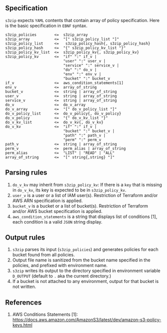 ## Specification

`s3zip` expects `YAML` contents that contain array of policy specification.
Here is the basic specification in `EBNF` syntax.

```
s3zip_policies        <=  s3zip_array
s3zip_array           <=  "[" s3zip_policy_list "]"
s3zip_policy_list     <=   s3zip_policy_hash{, s3zip_policy_hash}
s3zip_policy_hash     <=  "{" s3zip_policy_kv_list "}"
s3zip_policy_kv_list  <=  s3zip_policy_kv{, s3zip_policy_kv}
s3zip_policy_kv       <=  "if" ":" if_v |
                          "user" ":" user_v |
                          "service" ":" service_v |
                          "do" ":" do_v |
                          "env" ":" env_v |
                          "bucket" ":" bucket_v
if_v                  <=  aws_condition_statements[1]
env_v                 <=  array_of_string
bucket_v              <=  string | array_of_string
user_v                <=  string | array_of_string
service_v             <=  string | array_of_string
do_v                  <=  do_v_array
do_v_array            <=  "[" do_v_policy_list "]"
do_v_policy_list      <=  do_v_policy{, do_v_policy}
do_v_policy           <=  "{" do_v_kv_list "}"
do_v_kv_list          <=  do_v_kv{, do_v_kv}
do_v_kv               <=  "if" ":" if_v |
                          "bucket" ":" bucket_v |
                          "path" ":" path_v |
                          "perm" ":" perm_v
path_v                <=  string | array_of_string
perm_v                <=  perm_alias | array_of_string
perm_alias            <=  "LIST" | "READ" | "ALL"
array_of_string       <=  "[" string{,string} "]"
```

## Parsing rules

1. `do_v_kv` may inherit from `s3zip_policy_kv`: If there is a `key`
   that is missing in `do_v_kv`, its key is expected to be in `s3zip_policy_kv`.
2. `user_v` is a user or a list of IAM user(s). Restriction of Terraform
    and/or AWS ARN specification is applied.
3. `bucket_v` is a bucket or a list of bucket(s). Restriction of Terraform
    and/or AWS bucket specification is applied.
4. `aws_condition_statements` is a string that displays list of conditions [1],
    each condition is a valid `JSON` string display.

## Output rules

1. `s3zip` parses its input (`s3zip_policies`) and generates policies for
    each bucket found from all policies.
1. Output file name is sanitized from the bucket name specified in the policies,
   and prefixed with environment name.
1. `s3zip` writes its output to the directory specified in environment variable `D_OUTPUT`
   (default to `.` aka the current directory.)
1. If a bucket is not attached to any environment, output for that bucket is not written.

## References

1. AWS Conditions Statements [1]: https://docs.aws.amazon.com/AmazonS3/latest/dev/amazon-s3-policy-keys.html

